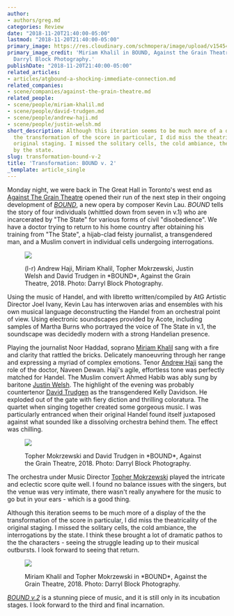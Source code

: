 ```yaml
---
author:
- authors/greg.md
categories: Review
date: "2018-11-20T21:40:00-05:00"
lastmod: "2018-11-20T21:40:00-05:00"
primary_image: https://res.cloudinary.com/schmopera/image/upload/v1545409169/media/webhook-uploads/1542767749820/sqBOUND676.jpg.jpg
primary_image_credit: 'Miriam Khalil in BOUND, Against the Grain Theatre, 2018. Photo:
  Darryl Block Photography.'
publishDate: "2018-11-20T21:40:00-05:00"
related_articles:
- articles/atgbound-a-shocking-immediate-connection.md
related_companies:
- scene/companies/against-the-grain-theatre.md
related_people:
- scene/people/miriam-khalil.md
- scene/people/david-trudgen.md
- scene/people/andrew-haji.md
- scene/people/justin-welsh.md
short_description: Although this iteration seems to be much more of a display of the
  the transformation of the score in particular, I did miss the theatricality of the
  original staging. I missed the solitary cells, the cold ambiance, the interrogations
  by the state.
slug: transformation-bound-v-2
title: 'Transformation: BOUND v. 2'
_template: article_single
---
```


Monday night, we were back in The Great Hall in Toronto's west end as [Against The Grain Theatre](/scene/people/against-the-grain-theatre/) opened their run of the next step in their ongoing development of [*BOUND*](http://againstthegraintheatre.com/bound/), a new opera by composer Kevin Lau. *BOUND* tells the story of four individuals (whittled down from seven in v.1) who are incarcerated by "The State" for various forms of civil "disobedience". We have a doctor trying to return to his home country after obtaining his training from "The State", a hijab-clad feisty journalist, a transgendered man, and a Muslim convert in individual cells undergoing interrogations.

<figure data-type="image">

![](https://res.cloudinary.com/schmopera/image/upload/v1545409169/media/webhook-uploads/1542767830063/BOUND134.jpg.jpg)

<figcaption>(l-r) Andrew Haji, Miriam Khalil, Topher Mokrzewski, Justin Welsh and David Trudgen in *BOUND*, Against the Grain Theatre, 2018. Photo: Darryl Block Photography.</figcaption>
</figure>

Using the music of Handel, and with libretto written/compiled by AtG Artistic Director Joel Ivany, Kevin Lau has interwoven arias and ensembles with his own musical language deconstructing the Handel from an orchestral point of view. Using electronic soundscapes provided by Acote, including samples of Martha Burns who portrayed the voice of The State in v.1, the soundscape was decidedly modern with a strong Handelian presence. 

Playing the journalist Noor Haddad, soprano [Miriam Khalil](/scene/people/miriam-khalil/) sang with a fire and clarity that rattled the bricks. Delicately manoeuvring through her range and expressing a myriad of complex emotions. Tenor [Andrew Haji](/scene/people/andrew-haji/) sang the role of the doctor, Naveen Dewan. Haji's agile, effortless tone was perfectly matched for Handel. The Muslim convert Ahmed Habib was ably sung by baritone [Justin Welsh](/scene/people/justin-welsh/). The highlight of the evening was probably countertenor [David Trudgen](/scene/people/david-trudgen/) as the transgendered Kelly Davidson. He exploded out of the gate with fiery diction and thrilling coloratura. The quartet when singing together created some gorgeous music. I was particularly entranced when their original Handel found itself juxtaposed against what sounded like a dissolving orchestra behind them. The effect was chilling.

<figure data-type="image">

![](https://res.cloudinary.com/schmopera/image/upload/v1545409169/media/webhook-uploads/1542767843940/BOUND620.jpg.jpg)

<figcaption>Topher Mokrzewski and David Trudgen in *BOUND*, Against the Grain Theatre, 2018. Photo: Darryl Block Photography.</figcaption>
</figure>

The orchestra under Music Director [Topher Mokrzewski](/scene/people/christopher-mokrzewski/) played the intricate and eclectic score quite well. I found no balance issues with the singers, but the venue was very intimate, there wasn't really anywhere for the music to go but in your ears - which is a good thing.

Although this iteration seems to be much more of a display of the the transformation of the score in particular, I did miss the theatricality of the original staging. I missed the solitary cells, the cold ambiance, the interrogations by the state. I think these brought a lot of dramatic pathos to the the characters - seeing the struggle leading up to their musical outbursts. I look forward to seeing that return.

<figure data-type="image">

![](https://res.cloudinary.com/schmopera/image/upload/v1545409169/media/webhook-uploads/1542767837138/BOUND478.jpg.jpg)

<figcaption>Miriam Khalil and Topher Mokrzewski in *BOUND*, Against the Grain Theatre, 2018. Photo: Darryl Block Photography.</figcaption>
</figure>

[*BOUND v.2*](http://againstthegraintheatre.com/bound/) is a stunning piece of music, and it is still only in its incubation stages. I look forward to the third and final incarnation.
